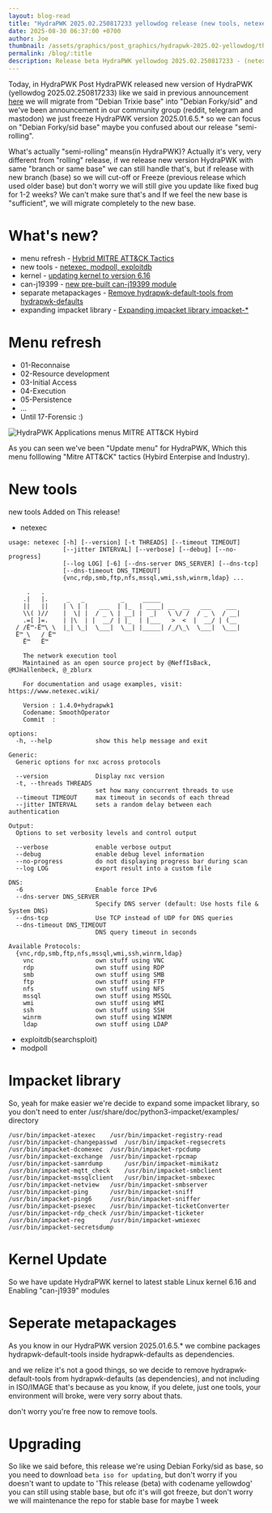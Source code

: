 ```yaml
---
layout: blog-read
title: "HydraPWK 2025.02.250817233 yellowdog release (new tools, netexec, hydrapwk-menu, Debian forky/sid base)"
date: 2025-08-30 06:37:00 +0700
author: Joe
thumbnail: /assets/graphics/post_graphics/hydrapwk-2025.02-yellowdog/thumbnail.png
permalink: /blog/:title
description: Release beta HydraPWK yellowdog 2025.02.250817233 - (netexec, exploitdb, modpoll, 6.16 kernel, Debian Forky/sid base)
---
```


Today, in HydraPWK Post HydraPWK released new version of HydraPWK (yellowdog 2025.02.250817233) like we said in previous announcement [here](https://hydrapwk.github.io/blog/hydrawpk-migrate)
we will migrate from "Debian Trixie base" into "Debian Forky/sid" and we've been announcement in our community group (reddit, telegram and mastodon)
we just freeze HydraPWK version 2025.01.6.5.* so we can focus on "Debian Forky/sid base" maybe you confused about our release "semi-rolling".

What's actually "semi-rolling" means(in HydraPWK)? Actually it's very, very different from "rolling" release, if we release new version HydraPWK with same
"branch or same base" we can still handle that's, but if release with new branch (base) so we will cut-off or Freeze (previous release which used older base) but
don't worry we will still give you update like fixed bug for 1-2 weeks? We can't make sure that's and If we feel the new base is "sufficient",
we will migrate completely to the new base.


# What's new?

- menu refresh - [Hybrid MITRE ATT&CK Tactics](#menu-refresh)
- new tools - [netexec, modpoll, exploitdb](#new-tools)
- kernel - [updating kernel to version 6.16](#kernel-update)
- can-j19399 - [new pre-built can-j19399 module](#kernel-update)
- separate metapackages - [Remove hydrapwk-default-tools from hydrapwk-defaults](#separate-metapackages)
- expanding impacket library - [Expanding impacket library impacket-*](#impacket-library)

# Menu refresh
- 01-Reconnaise
- 02-Resource development
- 03-Initial Access
- 04-Execution
- 05-Persistence
- ...
- Until 17-Forensic :)

![HydraPWK Applications menus MITRE ATT&CK Hybird](/assets/graphics/post_graphics/hydrapwk-2025.02-yellowdog/hydrapwk-menu.png)

As you can seen we've been "Update menu" for HydraPWK, Which this menu folllowing "Mitre ATT&CK" tactics (Hybird Enterpise and Industry).

# New tools
new tools Added on This release!

- netexec

```
usage: netexec [-h] [--version] [-t THREADS] [--timeout TIMEOUT]
               [--jitter INTERVAL] [--verbose] [--debug] [--no-progress]
               [--log LOG] [-6] [--dns-server DNS_SERVER] [--dns-tcp]
               [--dns-timeout DNS_TIMEOUT]
               {vnc,rdp,smb,ftp,nfs,mssql,wmi,ssh,winrm,ldap} ...

     .   .
    .|   |.     _   _          _     _____
    ||   ||    | \ | |   ___  | |_  | ____| __  __   ___    ___
    \\( )//    |  \| |  / _ \ | __| |  _|   \ \/ /  / _ \  / __|
    .=[ ]=.    | |\  | |  __/ | |_  | |___   >  <  |  __/ | (__
  / /Ë™-Ë™\ \  |_| \_|  \___|  \__| |_____| /_/\_\  \___|  \___|
  Ë™ \   / Ë™
    Ë™   Ë™

    The network execution tool
    Maintained as an open source project by @NeffIsBack, @MJHallenbeck, @_zblurx

    For documentation and usage examples, visit: https://www.netexec.wiki/

    Version : 1.4.0+hydrapwk1
    Codename: SmoothOperator
    Commit  :

options:
  -h, --help            show this help message and exit

Generic:
  Generic options for nxc across protocols

  --version             Display nxc version
  -t, --threads THREADS
                        set how many concurrent threads to use
  --timeout TIMEOUT     max timeout in seconds of each thread
  --jitter INTERVAL     sets a random delay between each authentication

Output:
  Options to set verbosity levels and control output

  --verbose             enable verbose output
  --debug               enable debug level information
  --no-progress         do not displaying progress bar during scan
  --log LOG             export result into a custom file

DNS:
  -6                    Enable force IPv6
  --dns-server DNS_SERVER
                        Specify DNS server (default: Use hosts file & System DNS)
  --dns-tcp             Use TCP instead of UDP for DNS queries
  --dns-timeout DNS_TIMEOUT
                        DNS query timeout in seconds

Available Protocols:
  {vnc,rdp,smb,ftp,nfs,mssql,wmi,ssh,winrm,ldap}
    vnc                 own stuff using VNC
    rdp                 own stuff using RDP
    smb                 own stuff using SMB
    ftp                 own stuff using FTP
    nfs                 own stuff using NFS
    mssql               own stuff using MSSQL
    wmi                 own stuff using WMI
    ssh                 own stuff using SSH
    winrm               own stuff using WINRM
    ldap                own stuff using LDAP

```
- exploitdb(searchsploit)
- modpoll

# Impacket library

So, yeah for make easier we're decide to expand some impacket library, so you don't need to enter /usr/share/doc/python3-impacket/examples/ directory

```
/usr/bin/impacket-atexec	/usr/bin/impacket-registry-read
/usr/bin/impacket-changepasswd	/usr/bin/impacket-regsecrets
/usr/bin/impacket-dcomexec	/usr/bin/impacket-rpcdump
/usr/bin/impacket-exchange	/usr/bin/impacket-rpcmap
/usr/bin/impacket-samrdump      /usr/bin/impacket-mimikatz
/usr/bin/impacket-mqtt_check	/usr/bin/impacket-smbclient
/usr/bin/impacket-mssqlclient	/usr/bin/impacket-smbexec
/usr/bin/impacket-netview	/usr/bin/impacket-smbserver
/usr/bin/impacket-ping		/usr/bin/impacket-sniff
/usr/bin/impacket-ping6		/usr/bin/impacket-sniffer
/usr/bin/impacket-psexec	/usr/bin/impacket-ticketConverter
/usr/bin/impacket-rdp_check	/usr/bin/impacket-ticketer
/usr/bin/impacket-reg		/usr/bin/impacket-wmiexec
/usr/bin/impacket-secretsdump
```

# Kernel Update

So we have update HydraPWK kernel to latest stable Linux kernel 6.16 and Enabling "can-j1939" modules


# Seperate metapackages

As you know in our HydraPWK version 2025.01.6.5.* we combine packages hydrapwk-default-tools inside hydrapwk-defaults as dependencies.

and we relize it's not a good things, so we decide to remove hydrapwk-default-tools from hydrapwk-defaults (as dependencies), and not including in ISO/IMAGE
that's because as you know, if you delete, just one tools, your environment will broke, were very sorry about thats.

don't worry you're free now to remove tools.

# Upgrading

So like we said before, this release we're using Debian Forky/sid as base, so you need to download `beta iso for updating`, but don't worry if you doesn't want to update to 'This release (beta) with codename yellowdog' you can still using stable base, but ofc it's will got freeze, but don't worry we will maintenance the repo for stable base for maybe 1 week
